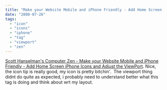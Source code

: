 ```yaml
---
title: "Make your Website Mobile and iPhone Friendly - Add Home Screen iPhone Icons and Adjust the ViewPort"
date: "2008-07-26"
tags: 
  - "icon"
  - "icons"
  - "iphone"
  - "tag"
  - "viewport"
  - "zen"
---
```


[Scott Hanselman's Computer Zen - Make your Website Mobile and iPhone Friendly - Add Home Screen iPhone Icons and Adjust the ViewPort](http://www.hanselman.com/blog/MakeYourWebsiteMobileAndIPhoneFriendlyAddHomeScreenIPhoneIconsAndAdjustTheViewPort.aspx). Nice, the icon tip is really good, my icon is pretty bitchin'.  The viewport thing didnt do quite as expected, i probably need to understand better what this tag is doing and think about wrt my layout.
